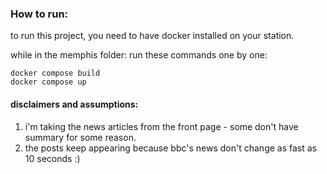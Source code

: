 ### How to run:
to run this project, you need to have docker installed on your station.

while in the memphis folder:
run these commands one by one:
```
docker compose build
docker compose up
```


#### disclaimers and assumptions:
1. i'm taking the news articles from the front page - some don't have summary for some reason.
2. the posts keep appearing because bbc's news don't change as fast as 10 seconds :)
